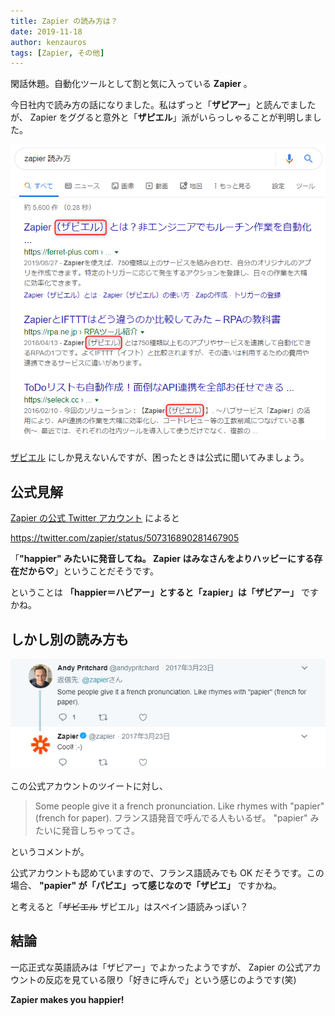 ```yaml
---
title: Zapier の読み方は？
date: 2019-11-18
author: kenzauros
tags: [Zapier, その他]
---
```


閑話休題。自動化ツールとして割と気に入っている **Zapier** 。

今日社内で読み方の話になりました。私はずっと「**ザピアー**」と読んでましたが、 Zapier をググると意外と「**ザピエル**」派がいらっしゃることが判明しました。

![](images/how-to-pronounce-zapier-1.png)

[ザビエル](https://ja.wikipedia.org/wiki/%E3%83%95%E3%83%A9%E3%83%B3%E3%82%B7%E3%82%B9%E3%82%B3%E3%83%BB%E3%82%B6%E3%83%93%E3%82%A8%E3%83%AB) にしか見えないんですが、困ったときは公式に聞いてみましょう。

## 公式見解

[Zapier の公式 Twitter アカウント](https://twitter.com/zapier) によると

https://twitter.com/zapier/status/507316890281467905

「**"happier" みたいに発音してね。 Zapier はみなさんをよりハッピーにする存在だから♡**」ということだそうです。

ということは **「happier＝ハピアー」とすると「zapier」は「ザピアー」** ですかね。

## しかし別の読み方も

![](images/how-to-pronounce-zapier-2.png)

この公式アカウントのツイートに対し、

> Some people give it a french pronunciation. Like rhymes with "papier" (french for paper).
> フランス語発音で呼んでる人もいるぜ。 "papier" みたいに発音しちゃってさ。

というコメントが。

公式アカウントも認めていますので、フランス語読みでも OK だそうです。この場合、 **"papier" が「パピエ」って感じなので「ザピエ」** ですかね。

と考えると「<del>ザビエル</del> ザピエル」はスペイン語読みっぽい？

## 結論

一応正式な英語読みは「ザピアー」でよかったようですが、 Zapier の公式アカウントの反応を見ている限り「好きに呼んで」という感じのようです(笑)

**Zapier makes you happier!**
